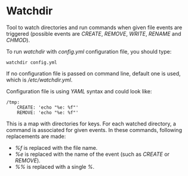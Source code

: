 Watchdir
========

Tool to watch directories and run commands when given file events are triggered (possible events are *CREATE*, *REMOVE*, *WRITE*, *RENAME* and *CHMOD*).

To run *watchdir* with *config.yml* configuration file, you should type:

    watchdir config.yml

If no configuration file is passed on command line, default one is used, which is
*/etc/watchdir.yml*.

Configuration file is using *YAML* syntax and could look like:

    /tmp:
        CREATE: 'echo "%e: %f"'
        REMOVE: 'echo "%e: %f"'

This is a map with directories for keys. For each watched directory, a command is associated for given events. In these commands, following replacements are made:

- *%f* is replaced with the file name.
- *%e* is replaced with the name of the event (such as *CREATE* or *REMOVE*).
- *%%* is replaced with a single *%*.